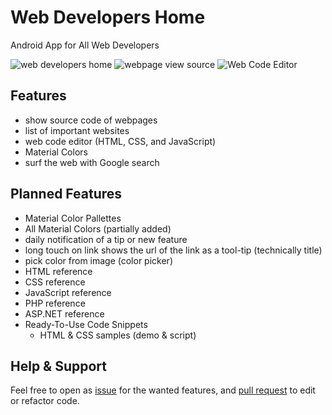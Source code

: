 # Web Developers Home
Android App for All Web Developers

![web developers home](https://lh3.googleusercontent.com/yTVObLzyfUIjeFQZZwy8OwP2LupqJUOdiVTlzyAXNHkwZ2mq9RpLndTvV_CyrWUXWJc=w1299-h637-rw) ![webpage view source](https://lh3.googleusercontent.com/HifZBG5uZG4APQL8IEHnfrof3IYvtWduP3V33OuW9nOrAw4Pz7BqGS0TdURojUX1IA=w1299-h637-rw) ![Web Code Editor](https://lh3.googleusercontent.com/obY2G1tuLoIW2tM2zbsx_gByBuwWCtoJrMmRCePHIkmoEfm616wRNyQBCGzFbfqOzwuO=w1299-h637-rw)

## Features
- show source code of webpages
- list of important websites
- web code editor (HTML, CSS, and JavaScript)
- Material Colors
- surf the web with Google search

## Planned Features
- Material Color Pallettes
- All Material Colors (partially added)
- daily notification of a tip or new feature
- long touch on link shows the url of the link as a tool-tip (technically title)
- pick color from image (color picker)
- HTML reference
- CSS reference
- JavaScript reference
- PHP reference
- ASP.NET reference
- Ready-To-Use Code Snippets
  - HTML & CSS samples (demo & script)

## Help & Support
Feel free to open as [issue](https://github.com/DevAbanoub/web_developers_home/issues) for the wanted features, and [pull request](https://github.com/DevAbanoub/web_developers_home/pulls) to edit or refactor code.
